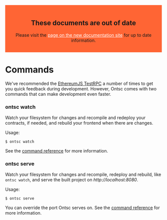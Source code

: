 <style>
  .DocumentationWarning {
    text-align: center;
    padding: 1rem;
    background:rgb(255, 101, 52);
  }

  .DocumentationWarning a {
    color: white;
  }
</style>
<section class="DocumentationWarning">
  <h1>These documents are out of date</h1>
  <p>Please visit the <a href="http://truffleframework.com/docs/getting_started/workflow">page on the new documentation site</a> for up to date information.</p>
</section>

# Commands

We've recommended the [EthereumJS TestRPC](https://github.com/ethereumjs/testrpc) a number of times to get you quick feedback during development. However, Ontsc comes with two commands that can make development even faster.

### ontsc watch

Watch your filesystem for changes and recompile and redeploy your contracts, if needed, and rebuild your frontend when there are changes.

Usage:

```
$ ontsc watch
```

See the [command reference](/advanced/commands) for more information.

### ontsc serve

Watch your filesystem for changes and recompile, redeploy and rebuild, like `ontsc watch`, and serve the built project on *http://localhost:8080*.

Usage:

```
$ ontsc serve
```

You can override the port Ontsc serves on. See the [command reference](/advanced/commands) for more information.

<script>
  (function(i,s,o,g,r,a,m){i['GoogleAnalyticsObject']=r;i[r]=i[r]||function(){
  (i[r].q=i[r].q||[]).push(arguments)},i[r].l=1*new Date();a=s.createElement(o),
  m=s.getElementsByTagName(o)[0];a.async=1;a.src=g;m.parentNode.insertBefore(a,m)
  })(window,document,'script','https://www.google-analytics.com/analytics.js','ga');

  ga('create', 'UA-83874933-1', 'auto');
  ga('send', 'pageview');
</script>
